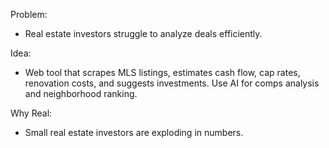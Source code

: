 Problem: 
- Real estate investors struggle to analyze deals efficiently.

Idea: 
- Web tool that scrapes MLS listings, estimates cash flow, cap rates, renovation costs, and suggests investments. Use AI for comps analysis and neighborhood ranking.

Why Real: 
- Small real estate investors are exploding in numbers.

